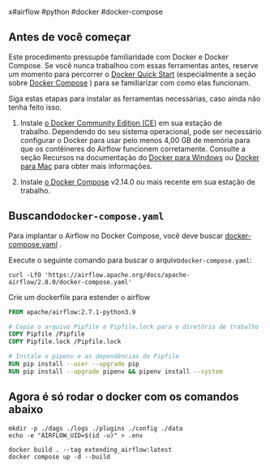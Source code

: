 x#airflow #python #docker #docker-compose 

## Antes de você começar

Este procedimento pressupõe familiaridade com Docker e Docker Compose. Se você nunca trabalhou com essas ferramentas antes, reserve um momento para percorrer o [Docker Quick Start](https://translate.google.com/website?sl=auto&tl=en&hl=en-US&u=https://docs.docker.com/get-started/) (especialmente a seção sobre [Docker Compose](https://translate.google.com/website?sl=auto&tl=en&hl=en-US&u=https://docs.docker.com/get-started/08_using_compose/) ) para se familiarizar com como elas funcionam.

Siga estas etapas para instalar as ferramentas necessárias, caso ainda não tenha feito isso.

1. Instale [o Docker Community Edition (CE)](https://translate.google.com/website?sl=auto&tl=en&hl=en-US&u=https://docs.docker.com/engine/installation/) em sua estação de trabalho. Dependendo do seu sistema operacional, pode ser necessário configurar o Docker para usar pelo menos 4,00 GB de memória para que os contêineres do Airflow funcionem corretamente. Consulte a seção Recursos na documentação do [Docker para Windows](https://translate.google.com/website?sl=auto&tl=en&hl=en-US&u=https://docs.docker.com/docker-for-windows/%23resources) ou [Docker para Mac](https://translate.google.com/website?sl=auto&tl=en&hl=en-US&u=https://docs.docker.com/docker-for-mac/%23resources) para obter mais informações.
    
2. Instale [o Docker Compose](https://translate.google.com/website?sl=auto&tl=en&hl=en-US&u=https://docs.docker.com/compose/install/) v2.14.0 ou mais recente em sua estação de trabalho.


## Buscando`docker-compose.yaml`[](https://airflow-apache-org.translate.goog/docs/apache-airflow/stable/howto/docker-compose/index.html?_x_tr_sl=auto&_x_tr_tl=en&_x_tr_hl=en-US#fetching-docker-compose-yaml "Link permanente para este título")

Para implantar o Airflow no Docker Compose, você deve buscar [docker-compose.yaml](https://airflow-apache-org.translate.goog/docs/apache-airflow/2.8.0/docker-compose.yaml?_x_tr_sl=auto&_x_tr_tl=en&_x_tr_hl=en-US) .

Execute o seguinte comando para buscar o arquivo`docker-compose.yaml`:

```shell
curl -LfO 'https://airflow.apache.org/docs/apache-airflow/2.8.0/docker-compose.yaml'
```

Crie um dockerfile para estender o airflow

```dockerfile
FROM apache/airflow:2.7.1-python3.9

# Copie o arquivo Pipfile e Pipfile.lock para o diretório de trabalho
COPY Pipfile /Pipfile
COPY Pipfile.lock /Pipfile.lock

# Instale o pipenv e as dependências do Pipfile
RUN pip install --user --upgrade pip
RUN pip install --upgrade pipenv && pipenv install --system
```

## Agora é só rodar o docker com os comandos abaixo

```shell
mkdir -p ./dags ./logs ./plugins ./config ./data
echo -e "AIRFLOW_UID=$(id -u)" > .env

docker build . --tag extending_airflow:latest
docker compose up -d --build
```